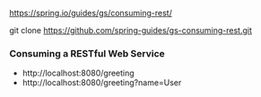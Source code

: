 https://spring.io/guides/gs/consuming-rest/

git clone https://github.com/spring-guides/gs-consuming-rest.git

### Consuming a RESTful Web Service

* http://localhost:8080/greeting
* http://localhost:8080/greeting?name=User